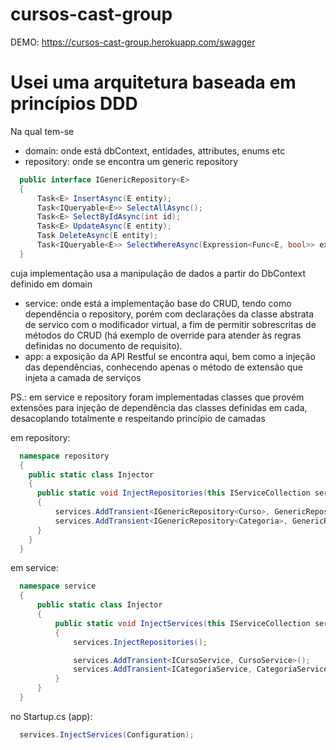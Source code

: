 # cursos-cast-group

DEMO: https://cursos-cast-group.herokuapp.com/swagger

# Usei uma arquitetura baseada em princípios DDD

Na qual tem-se 
- domain: onde está dbContext, entidades, attributes, enums etc
- repository: onde se encontra um generic repository
```csharp
  public interface IGenericRepository<E>
  {
      Task<E> InsertAsync(E entity);
      Task<IQueryable<E>> SelectAllAsync();
      Task<E> SelectByIdAsync(int id);
      Task<E> UpdateAsync(E entity);
      Task DeleteAsync(E entity);
      Task<IQueryable<E>> SelectWhereAsync(Expression<Func<E, bool>> expression);
  }
```
cuja implementação usa a manipulação de dados a partir do DbContext definido em domain

- service: onde está a implementação base do CRUD, tendo como dependência o repository, porém com declarações da classe abstrata de servico com o modificador virtual, a fim de permitir sobrescritas de métodos do CRUD (há exemplo de override para atender às regras definidas no documento de requisito).
- app: a exposição da API Restful se encontra aqui, bem como a injeção das dependências, conhecendo apenas o método de extensão que injeta a camada de serviços

PS.: em service e repository foram implementadas classes que provém extensões para injeção de dependência das classes definidas em cada, desacoplando totalmente e respeitando princípio de camadas

em repository:
```csharp
  namespace repository
  {
    public static class Injector
    {
      public static void InjectRepositories(this IServiceCollection services)
      {
          services.AddTransient<IGenericRepository<Curso>, GenericRepository<Curso>>();
          services.AddTransient<IGenericRepository<Categoria>, GenericRepository<Categoria>>();
      }
    }
  }
```
em service:
```csharp
  namespace service
  {
      public static class Injector
      {
          public static void InjectServices(this IServiceCollection services, IConfiguration configuration)
          {
              services.InjectRepositories();

              services.AddTransient<ICursoService, CursoService>();
              services.AddTransient<ICategoriaService, CategoriaService>();
          }
      }
  }
```

no Startup.cs (app):
```csharp
  services.InjectServices(Configuration);
```
